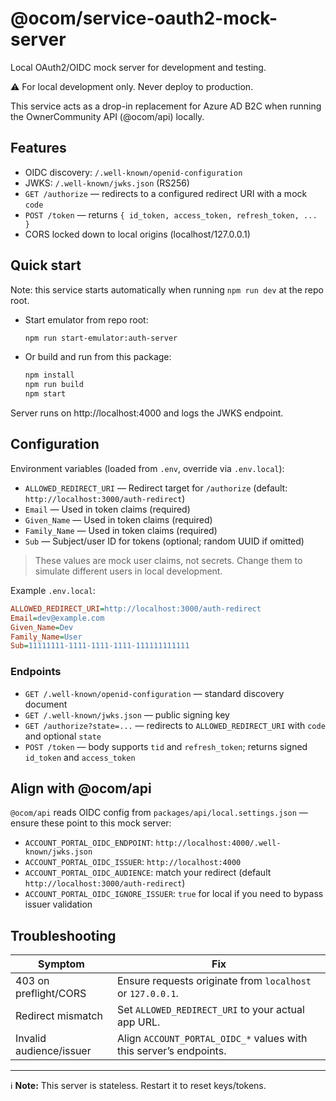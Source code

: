 # @ocom/service-oauth2-mock-server

Local OAuth2/OIDC mock server for development and testing.

⚠️ For local development only. Never deploy to production.

This service acts as a drop-in replacement for Azure AD B2C when running the OwnerCommunity API (@ocom/api) locally.

## Features

- OIDC discovery: `/.well-known/openid-configuration`
- JWKS: `/.well-known/jwks.json` (RS256)
- `GET /authorize` — redirects to a configured redirect URI with a mock `code`
- `POST /token` — returns `{ id_token, access_token, refresh_token, ... }`
- CORS locked down to local origins (localhost/127.0.0.1)

## Quick start

Note: this service starts automatically when running `npm run dev` at the repo root.

- Start emulator from repo root:

	```bash
	npm run start-emulator:auth-server
	```

- Or build and run from this package:

	```bash
	npm install
	npm run build
	npm start
	```

Server runs on http://localhost:4000 and logs the JWKS endpoint.

## Configuration

Environment variables (loaded from `.env`, override via `.env.local`):

- `ALLOWED_REDIRECT_URI` — Redirect target for `/authorize` (default: `http://localhost:3000/auth-redirect`)
- `Email` — Used in token claims (required)
- `Given_Name` — Used in token claims (required)
- `Family_Name` — Used in token claims (required)
- `Sub` — Subject/user ID for tokens (optional; random UUID if omitted)

> These values are mock user claims, not secrets. Change them to simulate different users in local development.

Example `.env.local`:

```ini
ALLOWED_REDIRECT_URI=http://localhost:3000/auth-redirect
Email=dev@example.com
Given_Name=Dev
Family_Name=User
Sub=11111111-1111-1111-1111-111111111111
```

### Endpoints

- `GET /.well-known/openid-configuration` — standard discovery document
- `GET /.well-known/jwks.json` — public signing key
- `GET /authorize?state=...` — redirects to `ALLOWED_REDIRECT_URI` with `code` and optional `state`
- `POST /token` — body supports `tid` and `refresh_token`; returns signed `id_token` and `access_token`

## Align with @ocom/api

`@ocom/api` reads OIDC config from `packages/api/local.settings.json` — ensure these point to this mock server:

- `ACCOUNT_PORTAL_OIDC_ENDPOINT`: `http://localhost:4000/.well-known/jwks.json`
- `ACCOUNT_PORTAL_OIDC_ISSUER`: `http://localhost:4000`
- `ACCOUNT_PORTAL_OIDC_AUDIENCE`: match your redirect (default `http://localhost:3000/auth-redirect`)
- `ACCOUNT_PORTAL_OIDC_IGNORE_ISSUER`: `true` for local if you need to bypass issuer validation

## Troubleshooting

| Symptom                 | Fix                                                                |
| ----------------------- | ------------------------------------------------------------------ |
| 403 on preflight/CORS   | Ensure requests originate from `localhost` or `127.0.0.1`.         |
| Redirect mismatch       | Set `ALLOWED_REDIRECT_URI` to your actual app URL.                 |
| Invalid audience/issuer | Align `ACCOUNT_PORTAL_OIDC_*` values with this server’s endpoints. |

---

ℹ️ **Note:** This server is stateless. Restart it to reset keys/tokens.